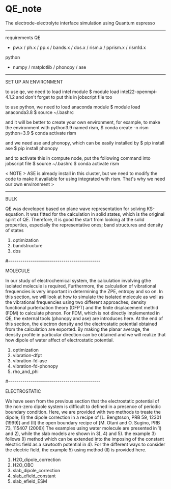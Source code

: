 # QE_note

The electrode-electrolyte interface simulation using Quantum espresso

---------------------------------------------
requirements
QE
- pw.x / ph.x / pp.x / bands.x / dos.x / rism.x / pprism.x / rism1d.x

python
- numpy / matplotlib / phonopy / ase

---------------------------------------------

SET UP AN ENVIRONMENT

to use qe, we need to load intel module
  $ module load intel22-openmpi-4.1.2
and don't forget to put this in jobscript file too

to use python, we need to load anaconda module
  $ module load anaconda3.8
  $ source ~/.bashrc

and it will be better to create your own environment,
for example, to make the environment with python3.9 named rism,
  $ conda create -n rism python=3.9
  $ conda activate rism

and we need ase and phonopy, which can be easily installed by
  $ pip install ase
  $ pip install phonopy

and to activate this in compute node, put the following command into jobscript file
  $ source ~/.bashrc
  $ conda activate rism

   < NOTE >
   ASE is already install in this cluster, but we need to modify the code to make it
   available for using integrated with rism. That's why we need our own environment >

---------------------------------------------

BULK

QE was developed based on plane wave representation for solving KS-equation.
It was fitted for the calculation in solid states, which is the original spirit of QE.
Therefore, it is good the start from looking at the solid properties, especially the
representative ones; band structures and density of states

1) optimization
2) bandstructure
3) dos

#---------------------------------------------

MOLECULE

In our study of electrochemical system, the calculation involving gthe isolated molecule is required,
Furthermore, the calculation of vibrational frequencies is very important in determining the ZPE, entropy and so on.
In this section, we will look at how to simulate the isolated molecule as well as the vibrational frequencies using
two different approaches; density functional purterbation theory (DFPT) and the finite displacement methid (FDM)
to calculate phonon. For FDM, which is not directly implemented in QE, the external tools (phonopy and ase) are introduces here.
At the end of this section, the electron density and the electrostatic potential obtained from the calculation are exported.
By making the planar average, the density profile in particular direction can be obtained and we will realize that
how dipole of water affect of electrostatic potential.

1) optimization
2) vibration-dfpt
3) vibration-fd-ase
4) vibration-fd-phonopy
5) rho_and_phi

#---------------------------------------------

ELECTROSTATIC

We have seen from the previous section that the electrostatic potential of the non-zero dipole system is difficult to defined
in a presence of periodic boundary condition. Here, we are provided with two methods to treate the dipole;
(I) the dipole correction in a recipe of [L. Bengtsson, PRB 59, 12301 (1999)]
and (II) the open boundary recipe of [M. Otani and O. Sugino, PRB 73, 115407 (2006)]
The examples using water molecule are presented in 1) and 2), while the slab models are shown in 3), 4) and 5).
the example 3) follows (I) method which can be extended into the imposing of the constant electric field as a sawtooth potential in 4).
For the different ways to consider the electric field, the example 5) using method (II) is provided here.


1) H2O_dipole_correction
2) H2O_OBC
3) slab_dipole_correction
4) slab_efield_constant
5) slab_efield_ESM


